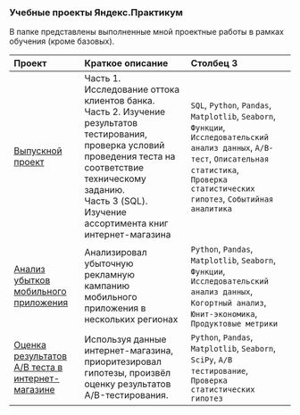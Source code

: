 ### Учебные проекты Яндекс.Практикум

В папке представлены выполненные мной проектные работы в рамках обучения (кроме базовых).

|Проект|Краткое описание|Столбец 3|
|:-|:----|:-|
|[Выпускной проект](https://github.com/mavrin-exe/Portfolio/tree/main/Yandex.Practicum/Graduation%20project)|Часть 1. Исследование оттока клиентов банка. <br>Часть 2. Изучение результатов тестирования, проверка условий проведения теста на соответствие техническому заданию.  <br>Часть 3 (SQL). Изучение ассортимента книг интернет-магазина|`SQL`, `Python`, `Pandas`, `Matplotlib`, `Seaborn`, `Функции`,<br> `Исследовательский анализ данных`, `А/B-тест`, `Описательная статистика`, <br>`Проверка статистических гипотез`, `Событийная аналитика`|
|[Анализ убытков мобильного приложения](https://github.com/mavrin-exe/Portfolio/tree/main/Yandex.Practicum/Advertising%20analysis)|Анализировал убыточную рекламную кампанию мобильного приложения в нескольких регионах|`Python`, `Pandas`, `Matplotlib`, `Seaborn`, `Функции`, `Исследовательский анализ данных`, `Когортный анализ`, `Юнит-экономика`, <br>`Продуктовые метрики`|
|[Оценка результатов A/B теста в интернет-магазине](https://github.com/mavrin-exe/Portfolio/tree/main/Yandex.Practicum/Business%20decisions)|Используя данные интернет-магазина, приоритезировал гипотезы, произвёл оценку результатов A/B-тестирования.|`Python`, `Pandas`, `Matplotlib`, `Seaborn`, `SciPy`, `A/B тестирование`, `Проверка статистических гипотез`|
